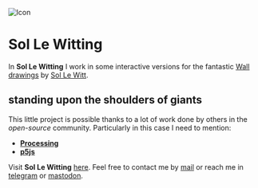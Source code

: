 ![Icon](https://gitlab.com/azarte/sollewitting/-/raw/themoststable/public/assets/img/logo_64.png)
# Sol Le Witting

In **Sol Le Witting** I work in some interactive versions for the fantastic 
[Wall drawings](https://massmoca.org/sol-lewitt/) by [Sol Le Witt](https://en.wikipedia.org/wiki/Sol_LeWitt).  

## standing upon the shoulders of giants

This little project is possible thanks to a lot of work done by others in the *open-source* community. Particularly in
this case I need to mention:

- [**Processing**](https://processing.org/)
- [**p5js**](https://p5js.org/)

Visit **Sol Le Witting** [here](https://azarte.gitlab.io/sollewitting).
Feel free to contact me by [mail](mailto:rodrigovalla@protonmail.ch) or reach me in
[telegram](https://t.me/rvalla) or [mastodon](https://fosstodon.org/@rvalla).
